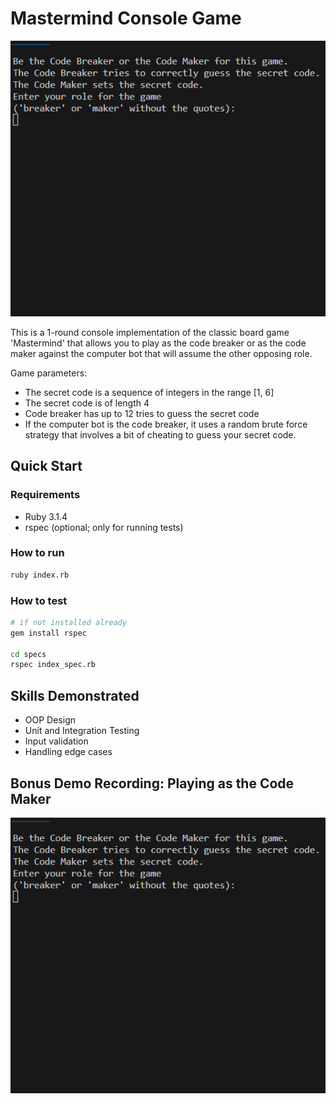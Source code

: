 # Mastermind Console Game

![Gameplay Demo of playing as the code breaker](/assets/mastermind-demo-breaker.gif)

This is a 1-round console implementation of the classic board game 'Mastermind' that allows you to play as the code breaker or as the code maker against the computer bot that will assume the other opposing role.

Game parameters:
* The secret code is a sequence of integers in the range \[1, 6]
* The secret code is of length 4
* Code breaker has up to 12 tries to guess the secret code
* If the computer bot is the code breaker, it uses a random brute force strategy that involves a bit of cheating to guess your secret code.

## Quick Start

### Requirements

- Ruby 3.1.4
- rspec (optional; only for running tests)
### How to run

```bash
ruby index.rb
```

### How to test

```bash
# if not installed already
gem install rspec

cd specs
rspec index_spec.rb
```

## Skills Demonstrated

- OOP Design
- Unit and Integration Testing
- Input validation
- Handling edge cases

## Bonus Demo Recording: Playing as the Code Maker

![Gameplay Demo of playing as the code maker](/assets/mastermind-demo-maker.gif)
